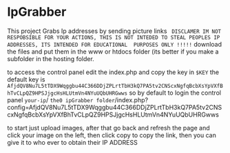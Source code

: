 # IpGrabber
This project Grabs Ip addresses by sending picture links
` DISCLAMER IM NOT RESPOBSIBLE FOR YOUR ACTIONS, THIS IS NOT INTEDED TO STEAL PEOPLES IP ADDRESSES, ITS INTENDED FOR EDUCATIONAL 
PURPOSES ONLY !!!!!`
download the files and put them in the www or htdocs folder (its better if you make a subfolder in the hosting folder.

to access the control panel edit the index.php and copy the key in `$KEY`
the default key is `AfjdQV8Nu7L5tTDX9Wqggbu44C366DDjZPLrtTbH3kQ7PA5tv2CNScxNgfqBcbXsYpVXfBhTvCLpQZ9HPSJjgcHsHLUtmVn4NYuUQbUHRGwws`
so by default to login the control panel 
`your-ip`/ `the0 ipGrabber folder`/index.php?config=AfjdQV8Nu7L5tTDX9Wqggbu44C366DDjZPLrtTbH3kQ7PA5tv2CNScxNgfqBcbXsYpVXfBhTvCLpQZ9HPSJjgcHsHLUtmVn4NYuUQbUHRGwws

to start just upload images, after that go back and refresh the page and click your image on the left, then click copy to copy the
link, then you can give it to who ever to obtain their IP ADDRESS
